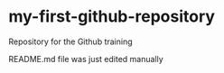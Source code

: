 # my-first-github-repository
Repository for the Github training

README.md file was just edited manually

